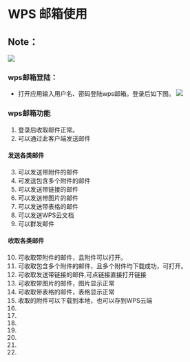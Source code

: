 # WPS 邮箱使用
## Note：  
 ![](https://github.com/openthos/community-analysis/blob/master/pic/using-instractions-pic/wps-email.png)

### wps邮箱登陆：  
- 打开应用输入用户名、密码登陆wps邮箱。登录后如下图。
 ![](https://github.com/openthos/community-analysis/blob/master/pic/using-instractions-pic/tmp_4543-Screenshot_2016-12-27-15-54-231526350674.png)

### wps邮箱功能
1. 登录后收取邮件正常。
2. 可以通过此客户端发送邮件

#### 发送各类邮件
3. 可以发送带附件的邮件
4. 可发送包含多个附件的邮件
5. 可以发送带链接的邮件
6. 可以发送带图片的邮件
7. 可以发送带表格的邮件
8. 可以发送WPS云文档
9. 可以群发邮件

#### 收取各类邮件
10. 可收取带附件的邮件，且附件可以打开。
11. 可收取包含多个附件的邮件，且多个附件均下载成功，可打开。
12. 可收取发送带链接的邮件,可点链接直接打开链接
13. 可收取带图片的邮件，图片显示正常
14. 可收取带表格的邮件，表格显示正常
15. 收取的附件可以下载到本地，也可以存到WPS云端
14.  
15. 
16. 
17. 
18. 
19. 
20. 
